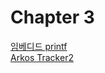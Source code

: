 # Chapter 3
[임베디드 printf](https://github.com/mpaland/printf)  
[Arkos Tracker2](https://www.julien-nevo.com/arkostracker)  

